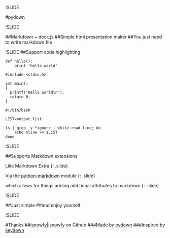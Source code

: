 !SLIDE

#pydown

!SLIDE

##Markdown + deck.js
##Simple html presentation maker
##You just need to write markdown file

!SLIDE
##Support code highlighting

~~~~{python}
def hello():
    print 'hello world'
~~~~

~~~~{c}
#include <stdio.h>

int main()
{
  printf("Hello world\n");
  return 0;
}
~~~~

~~~~{shell}
#!/bin/bash

LIST=output.list

ls | grep -v *ignore | while read line; do
    echo $line >> $LIST
done
~~~~

!SLIDE

##Supports Markdown extensions

Like Markdown Extra
{: .slide}

Via the [python-markdown](https://pythonhosted.org/Markdown/extensions/index.html) module
{: .slide}

which allows for things adding additional attributes to markdown
{: .slide}


!SLIDE

##Just simple
##and enjoy yourself

!SLIDE

#Thanks
##[isnowfy](http://www.isnowfy.com)|[isnowfy](https://github.com/isnowfy) on Github
###Made by [pydown](https://github.com/isnowfy/pydown)
###Inspired by [keydown](https://github.com/infews/keydown)

